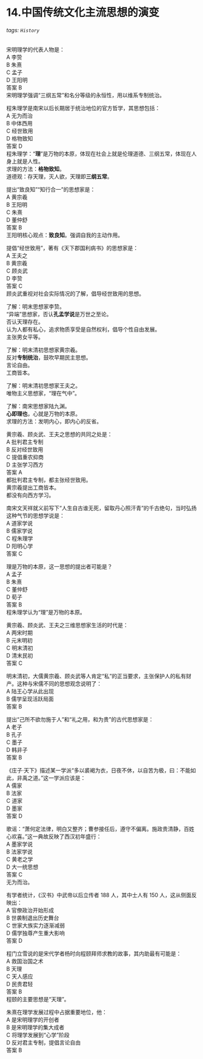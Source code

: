 # 14.中国传统文化主流思想的演变

###### tags: `History`

宋明理学的代表人物是：  
A 李贽  
B 朱熹  
C 孟子  
D 王阳明  
答案 B  
宋明理学强调“三纲五常”和名分等级的永恒性，用以维系专制统治。

程朱理学是南宋以后长期居于统治地位的官方哲学，其思想包括：  
A 无为而治  
B 中体西用  
C 经世致用  
D 格物致知  
答案 D  
程朱理学：“**理**”是万物的本原，体现在社会上就是伦理道德、三纲五常，体现在人身上就是人性。  
求理的方法：**格物致知**。  
道德观：存天理，灭人欲，天理即**三纲五常**。

提出“致良知”“知行合一”的思想家是：  
A 黄宗羲  
B 王阳明  
C 朱熹  
D 董仲舒  
答案 B  
王阳明核心观点：**致良知**。强调自我的主动作用。

提倡“经世致用”，著有《天下郡国利病书》的思想家是：  
A 王夫之  
B 黄宗羲  
C 顾炎武  
D 李贽  
答案 C  
顾炎武重视对社会实际情况的了解，倡导经世致用的思想。

了解：明末思想家李贽。  
“异端”思想家，否认**孔孟学说**是万世之至论。  
否认天理存在。  
认为人都有私心，追求物质享受是自然权利，倡导个性自由发展。  
主张男女平等。

了解：明末清初思想家黄宗羲。  
反对**专制统治**，鼓吹早期民主思想。  
言论自由。  
工商皆本。

了解：明末清初思想家王夫之。  
唯物主义思想家，“理在气中”。

了解：南宋思想家陆九渊。  
**心即理也**，心就是万物的本原。  
求理的方法：发明内心，即内心的反省。

黄宗羲、顾炎武、王夫之思想的共同之处是：  
A 批判君主专制  
B 反对经世致用  
C 提倡重农抑商  
D 主张学习西方  
答案 A  
都批判君主专制，都主张经世致用。  
黄宗羲提出工商皆本。  
都没有向西方学习。

南宋文天祥就义前写下“人生自古谁无死，留取丹心照汗青”的千古绝句，当时弘扬这种气节的思想学说是：  
A 道家学说  
B 儒家学说  
C 程朱理学  
D 阳明心学  
答案 C

理是万物的本原，这一思想的提出者可能是？  
A 孟子  
B 朱熹  
C 董仲舒  
D 荀子  
答案 B  
程朱理学认为“理”是万物的本原。

黄宗羲、顾炎武、王夫之三维思想家生活的时代是：  
A 两宋时期  
B 元末明初  
C 明末清初  
D 清末民初  
答案 C

明末清初，大儒黄宗羲、顾炎武等人肯定“私”的正当要求，主张保护人的私有财产。这种与宋儒不同的思想观念说明了：  
A 陆王心学从此出现  
B 儒学呈现活跃局面  
答案 B

提出“己所不欲勿施于人”和“礼之用，和为贵”的古代思想家是：  
A 老子  
B 孔子  
C 墨子  
D 韩非子  
答案 B

《庄子·天下》描述某一学派“多以裘褐为衣，日夜不休，以自苦为极，曰：不能如此，非禹之道。”这一学派应该是：  
A 儒家  
B 法家  
C 道家  
D 墨家  
答案 D

歌谣：“萧何定法律，明白又整齐；曹参接任后，遵守不偏离。施政贵清静，百姓心欢喜。”这一典故反映了西汉初年盛行：  
A 墨家学说  
B 法家学说  
C 黄老之学  
D 大一统思想  
答案 C  
无为而治。

有学者统计，《汉书》中武帝以后立传者 188 人，其中士人有 150 人，这从侧面反映出：  
A 官僚政治开始形成  
B 世袭制退出历史舞台  
C 世家大族实力逐渐减弱  
D 儒学独尊产生重大影响  
答案 D

程门立雪说的是宋代学者杨时向程颐拜师求教的故事，其内助最有可能是：  
A 救国治国之术  
B 天理  
C 天人感应  
D 民贵君轻  
答案 B  
程颐的主要思想是“天理”。

朱熹在理学发展过程中占据重要地位，他：  
A 是宋明理学的开创者  
B 是宋明理学的集大成者  
C 将理学发展到“心学”阶段  
D 反对君主专制，提倡言论自由  
答案 B
